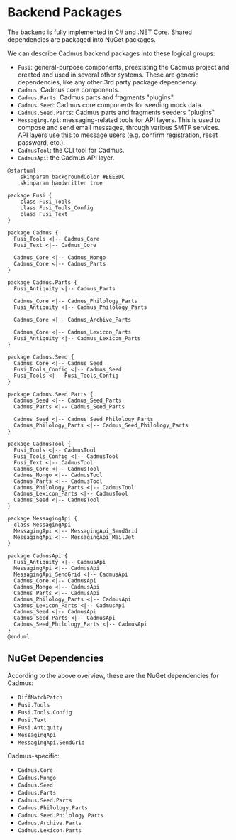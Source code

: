 # Backend Packages

The backend is fully implemented in C# and .NET Core. Shared dependencies are packaged into NuGet packages.

We can describe Cadmus backend packages into these logical groups:

- `Fusi`: general-purpose components, preexisting the Cadmus project and created and used in several other systems. These are generic dependencies, like any other 3rd party package dependency.
- `Cadmus`: Cadmus core components.
- `Cadmus.Parts`: Cadmus parts and fragments "plugins".
- `Cadmus.Seed`: Cadmus core components for seeding mock data.
- `Cadmus.Seed.Parts`: Cadmus parts and fragments seeders "plugins".
- `Messaging.Api`: messaging-related tools for API layers. This is used to compose and send email messages, through various SMTP services. API layers use this to message users (e.g. confirm registration, reset password, etc.).
- `CadmusTool`: the CLI tool for Cadmus.
- `CadmusApi`: the Cadmus API layer.

```plantuml
@startuml
    skinparam backgroundColor #EEEBDC
    skinparam handwritten true

package Fusi {
    class Fusi_Tools
    class Fusi_Tools_Config
    class Fusi_Text
}

package Cadmus {
  Fusi_Tools <|-- Cadmus_Core
  Fusi_Text <|-- Cadmus_Core

  Cadmus_Core <|-- Cadmus_Mongo
  Cadmus_Core <|-- Cadmus_Parts
}

package Cadmus.Parts {
  Fusi_Antiquity <|-- Cadmus_Parts

  Cadmus_Core <|-- Cadmus_Philology_Parts
  Fusi_Antiquity <|-- Cadmus_Philology_Parts

  Cadmus_Core <|-- Cadmus_Archive_Parts

  Cadmus_Core <|-- Cadmus_Lexicon_Parts
  Fusi_Antiquity <|-- Cadmus_Lexicon_Parts
}

package Cadmus.Seed {
  Cadmus_Core <|-- Cadmus_Seed
  Fusi_Tools_Config <|-- Cadmus_Seed
  Fusi_Tools <|-- Fusi_Tools_Config
}

package Cadmus.Seed.Parts {
  Cadmus_Seed <|-- Cadmus_Seed_Parts
  Cadmus_Parts <|-- Cadmus_Seed_Parts

  Cadmus_Seed <|-- Cadmus_Seed_Philology_Parts
  Cadmus_Philology_Parts <|-- Cadmus_Seed_Philology_Parts
}

package CadmusTool {
  Fusi_Tools <|-- CadmusTool
  Fusi_Tools_Config <|-- CadmusTool
  Fusi_Text <|-- CadmusTool
  Cadmus_Core <|-- CadmusTool
  Cadmus_Mongo <|-- CadmusTool
  Cadmus_Parts <|-- CadmusTool
  Cadmus_Philology_Parts <|-- CadmusTool
  Cadmus_Lexicon_Parts <|-- CadmusTool
  Cadmus_Seed <|-- CadmusTool
}

package MessagingApi {
  class MessagingApi
  MessagingApi <|-- MessagingApi_SendGrid
  MessagingApi <|-- MessagingApi_MailJet
}

package CadmusApi {
  Fusi_Antiquity <|-- CadmusApi
  MessagingApi <|-- CadmusApi
  MessagingApi_SendGrid <|-- CadmusApi
  Cadmus_Core <|-- CadmusApi
  Cadmus_Mongo <|-- CadmusApi
  Cadmus_Parts <|-- CadmusApi
  Cadmus_Philology_Parts <|-- CadmusApi
  Cadmus_Lexicon_Parts <|-- CadmusApi
  Cadmus_Seed <|-- CadmusApi
  Cadmus_Seed_Parts <|-- CadmusApi
  Cadmus_Seed_Philology_Parts <|-- CadmusApi
}
@enduml
```

## NuGet Dependencies

According to the above overview, these are the NuGet dependencies for Cadmus:

- `DiffMatchPatch`
- `Fusi.Tools`
- `Fusi.Tools.Config`
- `Fusi.Text`
- `Fusi.Antiquity`
- `MessagingApi`
- `MessagingApi.SendGrid`

Cadmus-specific:

- `Cadmus.Core`
- `Cadmus.Mongo`
- `Cadmus.Seed`
- `Cadmus.Parts`
- `Cadmus.Seed.Parts`
- `Cadmus.Philology.Parts`
- `Cadmus.Seed.Philology.Parts`
- `Cadmus.Archive.Parts`
- `Cadmus.Lexicon.Parts`
